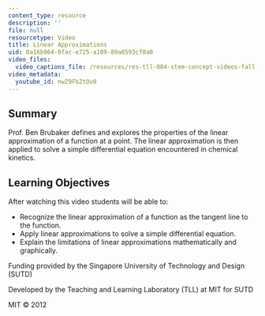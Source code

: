 ```yaml
---
content_type: resource
description: ''
file: null
resourcetype: Video
title: Linear Approximations
uid: 0a16b964-0fac-e725-a189-89a8593cf0a0
video_files:
  video_captions_file: /resources/res-tll-004-stem-concept-videos-fall-2013/videos/linearity/linear-approximations/nwZ9FbZtOv0.vtt
video_metadata:
  youtube_id: nwZ9FbZtOv0
---
```


Summary
-------

Prof. Ben Brubaker defines and explores the properties of the linear approximation of a function at a point. The linear approximation is then applied to solve a simple differential equation encountered in chemical kinetics.

Learning Objectives
-------------------

After watching this video students will be able to:

*   Recognize the linear approximation of a function as the tangent line to the function.
*   Apply linear approximations to solve a simple differential equation.
*   Explain the limitations of linear approximations mathematically and graphically.

Funding provided by the Singapore University of Technology and Design (SUTD)

Developed by the Teaching and Learning Laboratory (TLL) at MIT for SUTD

MIT © 2012